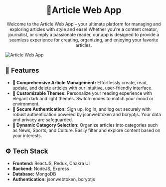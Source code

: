   <h1 align="center">🚀Article Web App</h1>
        <p align="center">Welcome to the Article Web App – your ultimate platform for managing and exploring articles with style and ease! Whether you're a content creator, journalist, or simply a passionate reader, our app is designed to provide a seamless experience for creating, organizing, and enjoying your favorite articles.</p>
        <img src="https://example.com/your-image.gif" alt="Article Web App" class="img-center">

  <h2>🌟 Features</h2>
            <ul>
                <li><strong>📝 Comprehensive Article Management:</strong> Effortlessly create, read, update, and delete articles with our intuitive, user-friendly interface.</li>
                <li><strong>🎨 Customizable Themes:</strong> Personalize your reading experience with elegant dark and light themes. Switch modes to match your mood or environment.</li>
                <li><strong>🔐 Secure Authentication:</strong> Sign up, log in, and log out securely with robust authentication powered by jsonwebtoken and bcryptjs. Your data and privacy are safeguarded.</li>
                <li><strong>📂 Dynamic Category Selection:</strong> Organize articles into categories such as News, Sports, and Culture. Easily filter and explore content based on your interests.</li>
            </ul>
            <h2>⚙️ Tech Stack</h2>
            <ul>
                <li><strong>Frontend:</strong> ReactJS, Redux, Chakra UI</li>
                <li><strong>Backend:</strong> NodeJS, Express</li>
                <li><strong>Database:</strong> MongoDB</li>
                <li><strong>Authentication:</strong> jsonwebtoken, bcryptjs</li>
            </ul>
